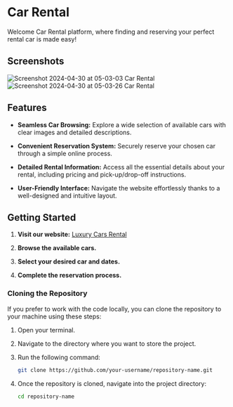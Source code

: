 # Car Rental 

Welcome  Car Rental platform, where finding and reserving your perfect rental car is made easy!

## Screenshots

![Screenshot 2024-04-30 at 05-03-03 Car Rental](https://github.com/CocoShesh/Car-Rental-App/assets/110368170/dc0cd55f-ddb9-4c18-bb18-bc271ef3ff96)
![Screenshot 2024-04-30 at 05-03-26 Car Rental](https://github.com/CocoShesh/Car-Rental-App/assets/110368170/f55dc5d3-89c6-4557-a9ec-e6a280f591a7)


## Features

- **Seamless Car Browsing:** Explore a wide selection of available cars with clear images and detailed descriptions.
  
- **Convenient Reservation System:** Securely reserve your chosen car through a simple online process.
  
- **Detailed Rental Information:** Access all the essential details about your rental, including pricing and pick-up/drop-off instructions.
  
- **User-Friendly Interface:** Navigate the website effortlessly thanks to a well-designed and intuitive layout.


## Getting Started

1. **Visit our website:** [Luxury Cars Rental](https://luxury-cars-rental.netlify.app/)
   
2. **Browse the available cars.**
   
3. **Select your desired car and dates.**
   
4. **Complete the reservation process.**

### Cloning the Repository

If you prefer to work with the code locally, you can clone the repository to your machine using these steps:

1. Open your terminal.

2. Navigate to the directory where you want to store the project.

3. Run the following command:

   ```bash
   git clone https://github.com/your-username/repository-name.git

4. Once the repository is cloned, navigate into the project directory:
   ```bash
   cd repository-name
